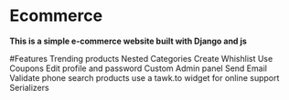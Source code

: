 # Ecommerce
**This is a simple e-commerce website built with Django and js**

#Features
Trending products
Nested Categories
Create Whishlist
Use Coupons
Edit profile and password
Custom Admin panel
Send Email
Validate phone
search products
use a tawk.to widget for online support
Serializers

